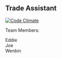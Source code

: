 Trade Assistant
---
[![Code Climate](https://codeclimate.com/github/COSI236TA/Trade_Assistant.png)](https://codeclimate.com/github/COSI236TA/Trade_Assistant)

Team Members:

Eddie  
Joe  
Wenbin  
